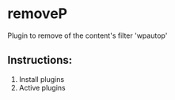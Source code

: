 # removeP
Plugin to remove of the content's filter 'wpautop' 
## Instructions:

1. Install plugins
2. Active plugins

